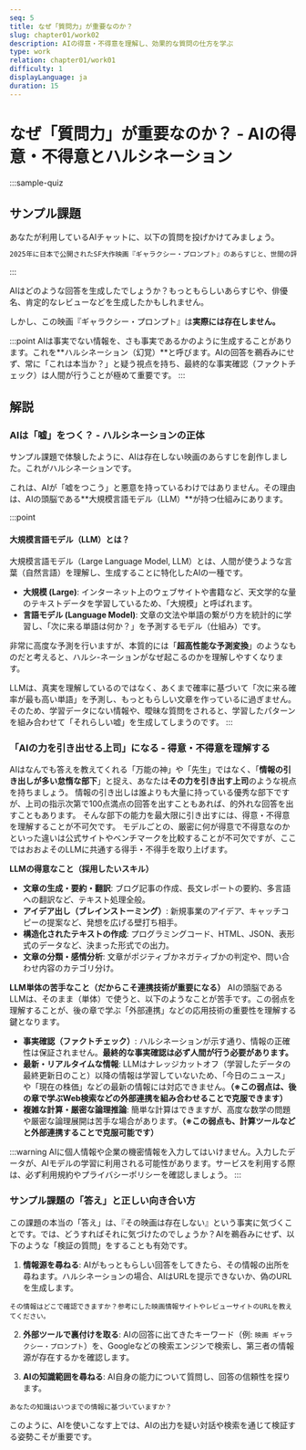 ```yaml
---
seq: 5
title: なぜ「質問力」が重要なのか？
slug: chapter01/work02
description: AIの得意・不得意を理解し、効果的な質問の仕方を学ぶ
type: work
relation: chapter01/work01
difficulty: 1
displayLanguage: ja
duration: 15
---
```


# なぜ「質問力」が重要なのか？ - AIの得意・不得意とハルシネーション

:::sample-quiz
## サンプル課題

あなたが利用しているAIチャットに、以下の質問を投げかけてみましょう。
```markdown
2025年に日本で公開されたSF大作映画『ギャラクシー・プロンプト』のあらすじと、世間の評価を教えてください。
```
:::

AIはどのような回答を生成したでしょうか？もっともらしいあらすじや、俳優名、肯定的なレビューなどを生成したかもしれません。

しかし、この映画『ギャラクシー・プロンプト』は**実際には存在しません。**

:::point
AIは事実でない情報を、さも事実であるかのように生成することがあります。これを**ハルシネーション（幻覚）**と呼びます。AIの回答を鵜呑みにせず、常に「これは本当か？」と疑う視点を持ち、最終的な事実確認（ファクトチェック）は人間が行うことが極めて重要です。
:::

## 解説

### AIは「嘘」をつく？ - ハルシネーションの正体

サンプル課題で体験したように、AIは存在しない映画のあらすじを創作しました。これがハルシネーションです。

これは、AIが「嘘をつこう」と悪意を持っているわけではありません。その理由は、AIの頭脳である**大規模言語モデル（LLM）**が持つ仕組みにあります。

:::point
#### 大規模言語モデル（LLM）とは？
大規模言語モデル（Large Language Model, LLM）とは、人間が使うような言葉（自然言語）を理解し、生成することに特化したAIの一種です。

- **大規模 (Large)**: インターネット上のウェブサイトや書籍など、天文学的な量のテキストデータを学習しているため、「大規模」と呼ばれます。
- **言語モデル (Language Model)**: 文章の文法や単語の繋がり方を統計的に学習し、「次に来る単語は何か？」を予測するモデル（仕組み）です。

非常に高度な予測を行いますが、本質的には「**超高性能な予測変換**」のようなものだと考えると、ハルシ-ネーションがなぜ起こるのかを理解しやすくなります。

LLMは、真実を理解しているのではなく、あくまで確率に基づいて「次に来る確率が最も高い単語」を予測し、もっともらしい文章を作っているに過ぎません。そのため、学習データにない情報や、曖昧な質問をされると、学習したパターンを組み合わせて「それらしい嘘」を生成してしまうのです。
:::

### 「AIの力を引き出せる上司」になる - 得意・不得意を理解する

AIはなんでも答えを教えてくれる「万能の神」や「先生」ではなく、「**情報の引き出しが多い怠惰な部下**」と捉え、あなたは**その力を引き出す上司**のような視点を持ちましょう。
情報の引き出しは誰よりも大量に持っている優秀な部下ですが、上司の指示次第で100点満点の回答を出すこともあれば、的外れな回答を出すこともあります。
そんな部下の能力を最大限に引き出すには、得意・不得意を理解することが不可欠です。
モデルごとの、厳密に何が得意で不得意なのかといった違いは公式サイトやベンチマークを比較することが不可欠ですが、ここではおおよそのLLMに共通する得手・不得手を取り上げます。

**LLMの得意なこと（採用したいスキル）**
- **文章の生成・要約・翻訳**: ブログ記事の作成、長文レポートの要約、多言語への翻訳など、テキスト処理全般。
- **アイデア出し（ブレインストーミング）**: 新規事業のアイデア、キャッチコピーの提案など、発想を広げる壁打ち相手。
- **構造化されたテキストの作成**: プログラミングコード、HTML、JSON、表形式のデータなど、決まった形式での出力。
- **文章の分類・感情分析**: 文章がポジティブかネガティブかの判定や、問い合わせ内容のカテゴリ分け。

**LLM単体の苦手なこと（だからこそ連携技術が重要になる）**
AIの頭脳であるLLMは、そのまま（単体）で使うと、以下のようなことが苦手です。この弱点を理解することが、後の章で学ぶ「外部連携」などの応用技術の重要性を理解する鍵となります。

- **事実確認（ファクトチェック）**: ハルシネーションが示す通り、情報の正確性は保証されません。**最終的な事実確認は必ず人間が行う必要があります。**
- **最新・リアルタイムな情報**: LLMはナレッジカットオフ（学習したデータの最終更新日のこと）以降の情報は学習していないため、「今日のニュース」や「現在の株価」などの最新の情報には対応できません。**（※この弱点は、後の章で学ぶWeb検索などの外部連携を組み合わせることで克服できます）**
- **複雑な計算・厳密な論理推論**: 簡単な計算はできますが、高度な数学の問題や厳密な論理展開は苦手な場合があります。**（※この弱点も、計算ツールなどと外部連携することで克服可能です）**

:::warning
AIに個人情報や企業の機密情報を入力してはいけません。入力したデータが、AIモデルの学習に利用される可能性があります。サービスを利用する際は、必ず利用規約やプライバシーポリシーを確認しましょう。
:::

### サンプル課題の「答え」と正しい向き合い方

この課題の本当の「答え」は、『その映画は存在しない』という事実に気づくことです。では、どうすればそれに気づけたのでしょうか？AIを鵜呑みにせず、以下のような「検証の質問」をすることも有効です。

1.  **情報源を尋ねる**:
AIがもっともらしい回答をしてきたら、その情報の出所を尋ねます。ハルシネーションの場合、AIはURLを提示できないか、偽のURLを生成します。
```text
その情報はどこで確認できますか？参考にした映画情報サイトやレビューサイトのURLを教えてください。
```

2.  **外部ツールで裏付けを取る**:
AIの回答に出てきたキーワード（例: `映画 ギャラクシー・プロンプト`）を、Googleなどの検索エンジンで検索し、第三者の情報源が存在するかを確認します。

3.  **AIの知識範囲を尋ねる**:
AI自身の能力について質問し、回答の信頼性を探ります。
```text
あなたの知識はいつまでの情報に基づいていますか？
```

このように、AIを使いこなす上では、AIの出力を疑い対話や検索を通じて検証する姿勢こそが重要です。

